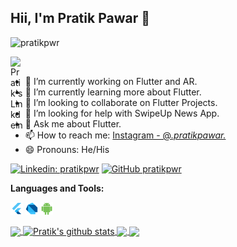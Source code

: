 ## Hii, I'm Pratik Pawar 👋

<p align="left"> <img src="https://komarev.com/ghpvc/?username=pratikpwr&label=Views&color=blue&style=plastic" alt="pratikpwr" /> </p>


<a href="https://linkedin.com/in/pratikpwr">
  <img align="left" alt="Pratik's Linkdein" width="22px" src="https://cdn.jsdelivr.net/npm/simple-icons@v3/icons/linkedin.svg" />
</a>

<br/>


- 🔭 I’m currently working on Flutter and AR.
- 🌱 I’m currently learning more about Flutter.
- 👯 I’m looking to collaborate on Flutter Projects.
- 🤔 I’m looking for help with SwipeUp News App.
- 💬 Ask me about Flutter.
- 📫 How to reach me: [Instagram - @_.pratikpawar._](https://instagram.com/_.pratikpawar._/)
- 😄 Pronouns: He/His

[![Linkedin: pratikpwr](https://img.shields.io/badge/-pratikpwr-blue?style=flat-square&logo=Linkedin&logoColor=white&link=https://www.linkedin.com/in/pratikpwr/)](https://www.linkedin.com/in/pratikpwr/)
[![GitHub pratikpwr](https://img.shields.io/github/followers/pratikpwr?label=follow&style=social)](https://github.com/pratikpwr)


**Languages and Tools:**  

<code><img height="20" src="https://raw.githubusercontent.com/github/explore/80688e429a7d4ef2fca1e82350fe8e3517d3494d/topics/flutter/flutter.png"></code>
<code><img height="20" src="https://raw.githubusercontent.com/github/explore/80688e429a7d4ef2fca1e82350fe8e3517d3494d/topics/dart/dart.png"></code>
<code><img height="20" src="https://raw.githubusercontent.com/github/explore/80688e429a7d4ef2fca1e82350fe8e3517d3494d/topics/android/android.png"></code>


<a href="https://github.com/pratikpwr">
  <img align="center" src="https://github-readme-stats.vercel.app/api/top-langs/?username=pratikpwr&theme=light&hide_langs_below=1" />
</a>
<a href="https://github.com/pratikpwr">
 <img align="center" src="https://github-readme-stats.vercel.app/api?username=pratikpwr&show_icons=true&theme=light&line_height=27" alt="Pratik's github stats"/>
</a>
<a href="https://github.com/pratikpwr/SwipeUp-News">
  <img align="center" src="https://github-readme-stats.vercel.app/api/pin/?username=pratikpwr&repo=SwipeUp-News&theme=light" />

</a>
<a href="https://github.com/pratikpwr/All-Kart">
 <img align="center" src="https://github-readme-stats.vercel.app/api/pin/?username=pratikpwr&repo=All-Kart&theme=light" />
</a>

<div align="center">


</div>

